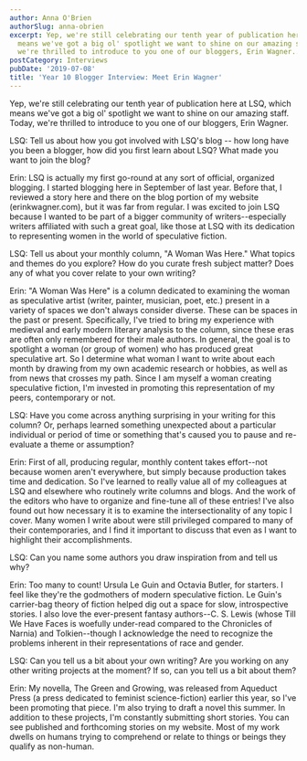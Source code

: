 ```yaml
---
author: Anna O'Brien
authorSlug: anna-obrien
excerpt: Yep, we're still celebrating our tenth year of publication here at LSQ, which
  means we've got a big ol' spotlight we want to shine on our amazing staff. Today,
  we're thrilled to introduce to you one of our bloggers, Erin Wagner...
postCategory: Interviews
pubDate: '2019-07-08'
title: 'Year 10 Blogger Interview: Meet Erin Wagner'
---
```

Yep, we're still celebrating our tenth year of publication here at LSQ, which means we've got a big ol' spotlight we want to shine on our amazing staff. Today, we're thrilled to introduce to you one of our bloggers, Erin Wagner.

LSQ: Tell us about how you got involved with LSQ's blog -- how long have you been a blogger, how did you first learn about LSQ? What made you want to join the blog?

Erin: LSQ is actually my first go-round at any sort of official, organized blogging. I started blogging here in September of last year. Before that, I reviewed a story here and there on the blog portion of my website (erinkwagner.com), but it was far from regular. I was excited to join LSQ because I wanted to be part of a bigger community of writers--especially writers affiliated with such a great goal, like those at LSQ with its dedication to representing women in the world of speculative fiction.

LSQ: Tell us about your monthly column, "A Woman Was Here." What topics and themes do you explore? How do you curate fresh subject matter? Does any of what you cover relate to your own writing?

Erin: "A Woman Was Here" is a column dedicated to examining the woman as speculative artist (writer, painter, musician, poet, etc.) present in a variety of spaces we don't always consider diverse. These can be spaces in the past or present. Specifically, I've tried to bring my experience with medieval and early modern literary analysis to the column, since these eras are often only remembered for their male authors. In general, the goal is to spotlight a woman (or group of women) who has produced great speculative art. So I determine what woman I want to write about each month by drawing from my own academic research or hobbies, as well as from news that crosses my path. Since I am myself a woman creating speculative fiction, I'm invested in promoting this representation of my peers, contemporary or not.

LSQ: Have you come across anything surprising in your writing for this column? Or, perhaps learned something unexpected about a particular individual or period of time or something that's caused you to pause and re-evaluate a theme or assumption?

Erin: First of all, producing regular, monthly content takes effort--not because women aren't everywhere, but simply because production takes time and dedication. So I've learned to really value all of my colleagues at LSQ and elsewhere who routinely write columns and blogs. And the work of the editors who have to organize and fine-tune all of these entries! I've also found out how necessary it is to examine the intersectionality of any topic I cover. Many women I write about were still privileged compared to many of their contemporaries, and I find it important to discuss that even as I want to highlight their accomplishments.

LSQ: Can you name some authors you draw inspiration from and tell us why?

Erin: Too many to count! Ursula Le Guin and Octavia Butler, for starters. I feel like they're the godmothers of modern speculative fiction. Le Guin's carrier-bag theory of fiction helped dig out a space for slow, introspective stories. I also love the ever-present fantasy authors--C. S. Lewis (whose Till We Have Faces is woefully under-read compared to the Chronicles of Narnia) and Tolkien--though I acknowledge the need to recognize the problems inherent in their representations of race and gender.

LSQ: Can you tell us a bit about your own writing? Are you working on any other writing projects at the moment? If so, can you tell us a bit about them?

Erin: My novella, The Green and Growing, was released from Aqueduct Press (a press dedicated to feminist science-fiction) earlier this year, so I've been promoting that piece. I'm also trying to draft a novel this summer. In addition to these projects, I'm constantly submitting short stories. You can see published and forthcoming stories on my website. Most of my work dwells on humans trying to comprehend or relate to things or beings they qualify as non-human.